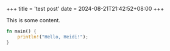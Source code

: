 +++
title = 'test post'
date = 2024-08-21T21:42:52+08:00
+++

This is some content.
```rust
fn main() {
    println!("Hello, Heidi!");
}
```
